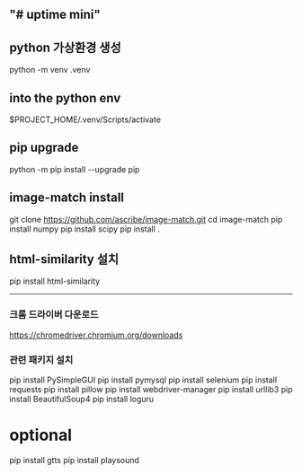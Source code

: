 "# uptime mini" 
-----------------
## python 가상환경 생성
python -m venv .venv

## into the python env
$PROJECT_HOME/.venv/Scripts/activate

## pip upgrade
python -m pip install --upgrade pip
 
## image-match install
git clone https://github.com/ascribe/image-match.git
cd image-match
pip install numpy
pip install scipy
pip install .
## html-similarity 설치
pip install html-similarity

-------------------------
### 크롬 드라이버 다운로드
https://chromedriver.chromium.org/downloads

### 관련 패키지 설치
pip install PySimpleGUI
pip install pymysql
pip install selenium
pip install requests
pip install pillow
pip install webdriver-manager
pip install urllib3
pip install BeautifulSoup4
pip install loguru


# optional
pip install gtts
pip install playsound
